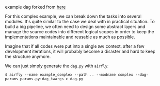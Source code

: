 example dag forked from [here](https://github.com/apache/airflow/blob/main/airflow/example_dags/example_complex.py)

For this complex example, we can break down the tasks into several modules. It's quite similar to the case we deal with in practical situation. To build a big pipeline, we often need to design some abstract layers and manage the source codes into different logical scopes in order to keep the implementations maintainable and reusable as much as possible.

Imagine that if all codes were put into a single `DAG` context, after a few development iterations, it will probably become a disaster and hard to keep the structure anymore.

We can just simply generate the `dag.py` with `airfly`:
```
$ airfly --name example_complex --path .. --modname complex --dag-params params.py:dag_kwargs > dag.py
```
